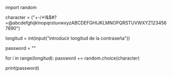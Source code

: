 import random

character = ("+-/*!&$#?=@abcdefghijklnopqrstuvwxyzABCDEFGHIJKLMNOPQRSTUVWXYZ1234567890")

longitud = int(input("introducir longitud de la contraseña"))

password = ""   

for i in range(longitud):
    password += random.choice(character)

print(password)
